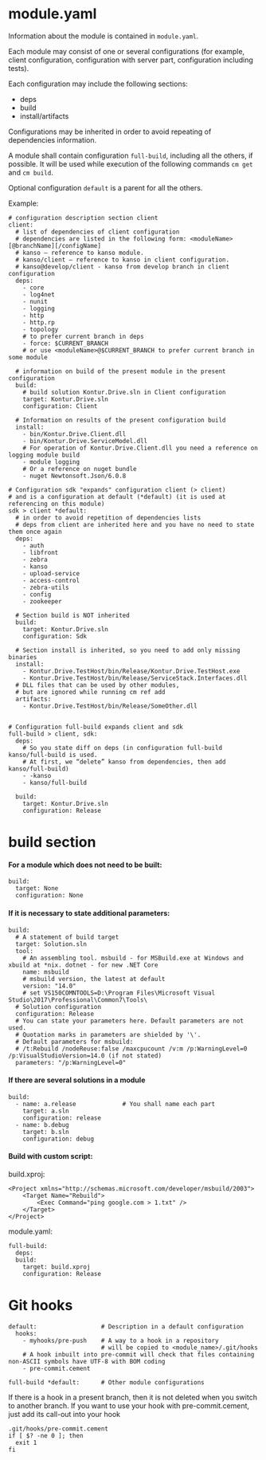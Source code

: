 # module.yaml
Information about the module is contained in `module.yaml`.

Each module may consist of one or several configurations (for example, client configuration, configuration with server part, configuration including tests).

Each configuration may include the following sections:

- deps
- build
- install/artifacts

Configurations may be inherited in order to avoid repeating of dependencies information.

A module shall contain configuration `full-build`, including all the others, if possible. It will be used while execution of the following commands `cm get` and `cm build`.

Optional configuration `default` is a parent for all the others.

Example:

    # configuration description section client
    client: 
      # list of dependencies of client configuration
      # dependencies are listed in the following form: <moduleName>[@branchName][/configName]
      # kanso – reference to kanso module. 
      # kanso/client – reference to kanso in client configuration. 
      # kanso@develop/client - kanso from develop branch in client configuration
      deps: 
        - core
        - log4net
        - nunit
        - logging
        - http
        - http.rp
        - topology
        # to prefer current branch in deps
        - force: $CURRENT_BRANCH
        # or use <moduleName>@$CURRENT_BRANCH to prefer current branch in some module

      # information on build of the present module in the present configuration
      build:
        # build solution Kontur.Drive.sln in Client configuration
        target: Kontur.Drive.sln
        configuration: Client

      # Information on results of the present configuration build
      install:
        - bin/Kontur.Drive.Client.dll
        - bin/Kontur.Drive.ServiceModel.dll
        # For operation of Kontur.Drive.Client.dll you need a reference on logging module build
        - module logging
        # Or a reference on nuget bundle
        - nuget Newtonsoft.Json/6.0.8

    # Configuration sdk "expands" configuration client (> client) 
    # and is a configuration at default (*default) (it is used at referencing on this module)
    sdk > client *default:
      # in order to avoid repetition of dependencies lists
      # deps from client are inherited here and you have no need to state them once again
      deps:
        - auth
        - libfront
        - zebra
        - kanso
        - upload-service
        - access-control
        - zebra-utils
        - config
        - zookeeper

      # Section build is NOT inherited 
      build:
        target: Kontur.Drive.sln
        configuration: Sdk

      # Section install is inherited, so you need to add only missing binaries
      install:
        - Kontur.Drive.TestHost/bin/Release/Kontur.Drive.TestHost.exe
        - Kontur.Drive.TestHost/bin/Release/ServiceStack.Interfaces.dll
      # DLL files that can be used by other modules,
      # but are ignored while running cm ref add
      artifacts:
        - Kontur.Drive.TestHost/bin/Release/SomeOther.dll


    # Configuration full-build expands client and sdk
    full-build > client, sdk:
      deps:
        # So you state diff on deps (in configuration full-build kanso/full-build is used. 
        # At first, we “delete” kanso from dependencies, then add kanso/full-build)
        - -kanso
        - kanso/full-build
     
      build:
        target: Kontur.Drive.sln
        configuration: Release


# build section

#### For a module which does not need to be built:

    build:
      target: None
      configuration: None

#### If it is necessary to state additional parameters:

    build:
      # A statement of build target
      target: Solution.sln
      tool:
        # An assembling tool. msbuild - for MSBuild.exe at Windows and xbuild at *nix. dotnet - for new .NET Core
        name: msbuild
        # msbuild version, the latest at default
        version: "14.0"
        # set VS150COMNTOOLS=D:\Program Files\Microsoft Visual Studio\2017\Professional\Common7\Tools\
      # Solution configuration
      configuration: Release
      # You can state your parameters here. Default parameters are not used. 
      # Quotation marks in parameters are shielded by '\'.
      # Default parameters for msbuild:
      # /t:Rebuild /nodeReuse:false /maxcpucount /v:m /p:WarningLevel=0 /p:VisualStudioVersion=14.0 (if not stated)
      parameters: "/p:WarningLevel=0"

#### If there are several solutions in a module

    build:
      - name: a.release             # You shall name each part
        target: a.sln
        configuration: release
      - name: b.debug
        target: b.sln
        configuration: debug

#### Build with custom script:

build.xproj:

    <Project xmlns="http://schemas.microsoft.com/developer/msbuild/2003">
        <Target Name="Rebuild">
            <Exec Command="ping google.com > 1.txt" />
        </Target>
    </Project>

module.yaml:

    full-build:
      deps:
      build:
        target: build.xproj
        configuration: Release

# Git hooks

    default:                  # Description in a default configuration
      hooks:
        - myhooks/pre-push    # A way to a hook in a repository 
                              # will be copied to <module_name>/.git/hooks
        # A hook inbuilt into pre-commit will check that files containing non-ASCII symbols have UTF-8 with BOM coding
        - pre-commit.cement

    full-build *default:      # Other module configurations


If there is a hook in a present branch, then it is not deleted when you switch to another branch.
If you want to use your hook with pre-commit.cement, just add its call-out into your hook

    .git/hooks/pre-commit.cement
    if [ $? -ne 0 ]; then
      exit 1
    fi
